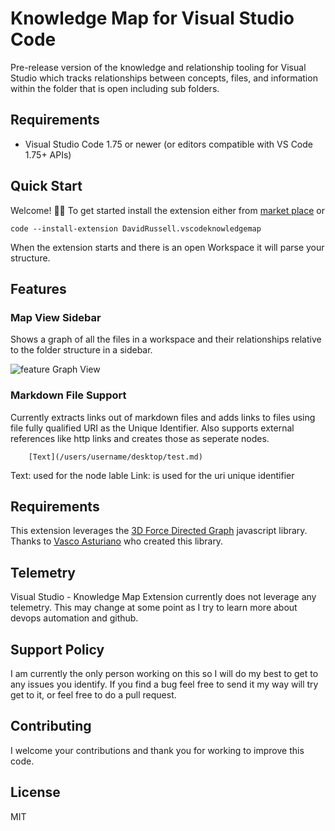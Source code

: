 # Knowledge Map for Visual Studio Code

Pre-release version of the knowledge and relationship tooling for Visual Studio which tracks relationships between concepts, files, and information within the folder that is open including sub folders.

## Requirements

- Visual Studio Code 1.75 or newer (or editors compatible with VS Code 1.75+ APIs)

## Quick Start

Welcome! 👋🏻
To get started install the extension either from [market place](https://marketplace.visualstudio.com/items?itemName=DavidRussell.vscodeknowledgemap) or

```
code --install-extension DavidRussell.vscodeknowledgemap
```

When the extension starts and there is an open Workspace it will parse your structure.

## Features

### Map View Sidebar

Shows a graph of all the files in a workspace and their relationships relative to the folder structure in a sidebar.

![feature Graph View](images/feature-map-as-sidebar.gif)

### Markdown File Support

Currently extracts links out of markdown files and adds links to files using file fully qualified URI as the Unique Identifier. Also supports external references like http links and creates those as seperate nodes.

```
    [Text](/users/username/desktop/test.md)
```

Text: used for the node lable
Link: is used for the uri unique identifier

## Requirements

This extension leverages the [3D Force Directed Graph](https://vasturiano.github.io/3d-force-graph/) javascript library. Thanks to [Vasco Asturiano](https://observablehq.com/@vasturiano) who created this library.

## Telemetry

Visual Studio - Knowledge Map Extension currently does not leverage any telemetry. This may change at some point as I try to learn more about devops automation and github.

## Support Policy

I am currently the only person working on this so I will do my best to get to any issues you identify. If you find a bug feel free to send it my way will try get to it, or feel free to do a pull request.

## Contributing

I welcome your contributions and thank you for working to improve this code.

## License

MIT
